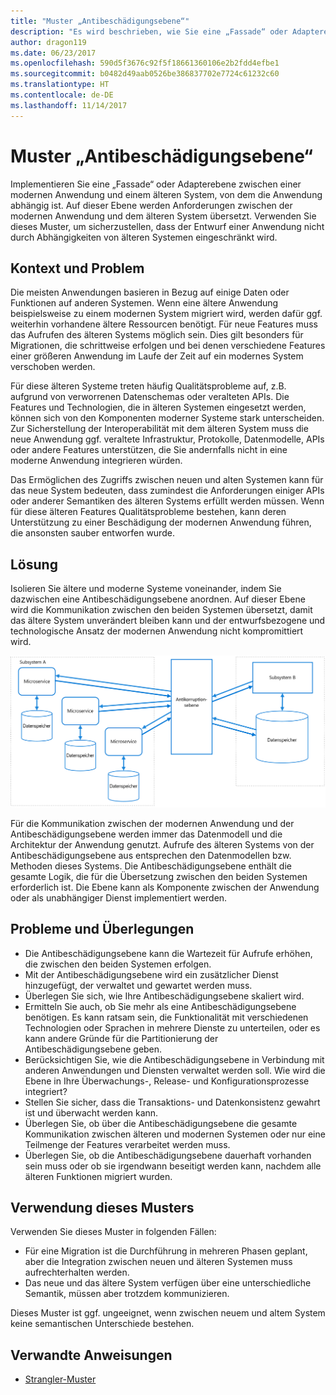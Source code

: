 ```yaml
---
title: "Muster „Antibeschädigungsebene“"
description: "Es wird beschrieben, wie Sie eine „Fassade“ oder Adapterebene zwischen einer modernen Anwendung und einem älteren System implementieren."
author: dragon119
ms.date: 06/23/2017
ms.openlocfilehash: 590d5f3676c92f5f18661360106e2b2fdd4efbe1
ms.sourcegitcommit: b0482d49aab0526be386837702e7724c61232c60
ms.translationtype: HT
ms.contentlocale: de-DE
ms.lasthandoff: 11/14/2017
---
```

# <a name="anti-corruption-layer-pattern"></a>Muster „Antibeschädigungsebene“

Implementieren Sie eine „Fassade“ oder Adapterebene zwischen einer modernen Anwendung und einem älteren System, von dem die Anwendung abhängig ist. Auf dieser Ebene werden Anforderungen zwischen der modernen Anwendung und dem älteren System übersetzt. Verwenden Sie dieses Muster, um sicherzustellen, dass der Entwurf einer Anwendung nicht durch Abhängigkeiten von älteren Systemen eingeschränkt wird.

## <a name="context-and-problem"></a>Kontext und Problem

Die meisten Anwendungen basieren in Bezug auf einige Daten oder Funktionen auf anderen Systemen. Wenn eine ältere Anwendung beispielsweise zu einem modernen System migriert wird, werden dafür ggf. weiterhin vorhandene ältere Ressourcen benötigt. Für neue Features muss das Aufrufen des älteren Systems möglich sein. Dies gilt besonders für Migrationen, die schrittweise erfolgen und bei denen verschiedene Features einer größeren Anwendung im Laufe der Zeit auf ein modernes System verschoben werden.

Für diese älteren Systeme treten häufig Qualitätsprobleme auf, z.B. aufgrund von verworrenen Datenschemas oder veralteten APIs. Die Features und Technologien, die in älteren Systemen eingesetzt werden, können sich von den Komponenten moderner Systeme stark unterscheiden. Zur Sicherstellung der Interoperabilität mit dem älteren System muss die neue Anwendung ggf. veraltete Infrastruktur, Protokolle, Datenmodelle, APIs oder andere Features unterstützen, die Sie andernfalls nicht in eine moderne Anwendung integrieren würden.

Das Ermöglichen des Zugriffs zwischen neuen und alten Systemen kann für das neue System bedeuten, dass zumindest die Anforderungen einiger APIs oder anderer Semantiken des älteren Systems erfüllt werden müssen. Wenn für diese älteren Features Qualitätsprobleme bestehen, kann deren Unterstützung zu einer Beschädigung der modernen Anwendung führen, die ansonsten sauber entworfen wurde. 

## <a name="solution"></a>Lösung

Isolieren Sie ältere und moderne Systeme voneinander, indem Sie dazwischen eine Antibeschädigungsebene anordnen. Auf dieser Ebene wird die Kommunikation zwischen den beiden Systemen übersetzt, damit das ältere System unverändert bleiben kann und der entwurfsbezogene und technologische Ansatz der modernen Anwendung nicht kompromittiert wird.

![](./_images/anti-corruption-layer.png) 

Für die Kommunikation zwischen der modernen Anwendung und der Antibeschädigungsebene werden immer das Datenmodell und die Architektur der Anwendung genutzt. Aufrufe des älteren Systems von der Antibeschädigungsebene aus entsprechen den Datenmodellen bzw. Methoden dieses Systems. Die Antibeschädigungsebene enthält die gesamte Logik, die für die Übersetzung zwischen den beiden Systemen erforderlich ist. Die Ebene kann als Komponente zwischen der Anwendung oder als unabhängiger Dienst implementiert werden.

## <a name="issues-and-considerations"></a>Probleme und Überlegungen

- Die Antibeschädigungsebene kann die Wartezeit für Aufrufe erhöhen, die zwischen den beiden Systemen erfolgen.
- Mit der Antibeschädigungsebene wird ein zusätzlicher Dienst hinzugefügt, der verwaltet und gewartet werden muss.
- Überlegen Sie sich, wie Ihre Antibeschädigungsebene skaliert wird.
- Ermitteln Sie auch, ob Sie mehr als eine Antibeschädigungsebene benötigen. Es kann ratsam sein, die Funktionalität mit verschiedenen Technologien oder Sprachen in mehrere Dienste zu unterteilen, oder es kann andere Gründe für die Partitionierung der Antibeschädigungsebene geben.
- Berücksichtigen Sie, wie die Antibeschädigungsebene in Verbindung mit anderen Anwendungen und Diensten verwaltet werden soll. Wie wird die Ebene in Ihre Überwachungs-, Release- und Konfigurationsprozesse integriert?
- Stellen Sie sicher, dass die Transaktions- und Datenkonsistenz gewahrt ist und überwacht werden kann.
- Überlegen Sie, ob über die Antibeschädigungsebene die gesamte Kommunikation zwischen älteren und modernen Systemen oder nur eine Teilmenge der Features verarbeitet werden muss. 
- Überlegen Sie, ob die Antibeschädigungsebene dauerhaft vorhanden sein muss oder ob sie irgendwann beseitigt werden kann, nachdem alle älteren Funktionen migriert wurden.

## <a name="when-to-use-this-pattern"></a>Verwendung dieses Musters

Verwenden Sie dieses Muster in folgenden Fällen:

- Für eine Migration ist die Durchführung in mehreren Phasen geplant, aber die Integration zwischen neuen und älteren Systemen muss aufrechterhalten werden.
- Das neue und das ältere System verfügen über eine unterschiedliche Semantik, müssen aber trotzdem kommunizieren.

Dieses Muster ist ggf. ungeeignet, wenn zwischen neuem und altem System keine semantischen Unterschiede bestehen. 

## <a name="related-guidance"></a>Verwandte Anweisungen

- [Strangler-Muster][strangler]

[strangler]: ./strangler.md
